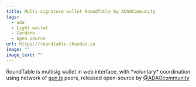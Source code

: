 ```yaml
---
title: Multi-signature wallet RoundTable by ADAOCommunity
tags:
  - ada
  - Light wallet
  - Cardano
  - Open Source
url: https://roundtable.theadao.io
image: ""
image_text: ""
---
```


RoundTable is multisig wallet in web interface, with \*voluntary\* coordination using network of [gun.js](//gun.js) peers, released open-source by [@ADAOcommunity](https://github.com/ADAOcommunity)
